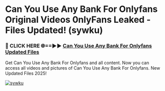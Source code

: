 # Can You Use Any Bank For Onlyfans Original Videos 0nlyFans Leaked - Files Updated! (sywku)

<h3>🔴 CLICK HERE 🌐==►► <a href="https://tinyurl.com/x26r9saj" rel="nofollow">Can You Use Any Bank For Onlyfans Updated Files</a></h3>

Get Can You Use Any Bank For Onlyfans and all content. Now you can access all videos and pictures of Can You Use Any Bank For Onlyfans. New Updated Files 2025!

[![sywku](https://i.imgur.com/LkgZPqh.gif)](https://tinyurl.com/x26r9saj)
